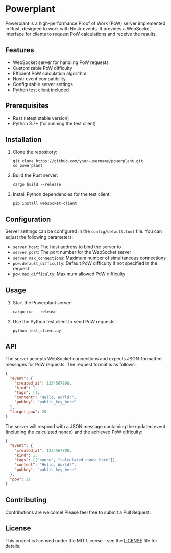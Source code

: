 # Powerplant

Powerplant is a high-performance Proof of Work (PoW) server implemented in Rust, designed to work with Nostr events. It provides a WebSocket interface for clients to request PoW calculations and receive the results.

## Features

- WebSocket server for handling PoW requests
- Customizable PoW difficulty
- Efficient PoW calculation algorithm
- Nostr event compatibility
- Configurable server settings
- Python test client included

## Prerequisites

- Rust (latest stable version)
- Python 3.7+ (for running the test client)

## Installation

1. Clone the repository:
   ```
   git clone https://github.com/your-username/powerplant.git
   cd powerplant
   ```

2. Build the Rust server:
   ```
   cargo build --release
   ```

3. Install Python dependencies for the test client:
   ```
   pip install websocket-client
   ```

## Configuration

Server settings can be configured in the `config/default.toml` file. You can adjust the following parameters:

- `server.host`: The host address to bind the server to
- `server.port`: The port number for the WebSocket server
- `server.max_connections`: Maximum number of simultaneous connections
- `pow.default_difficulty`: Default PoW difficulty if not specified in the request
- `pow.max_difficulty`: Maximum allowed PoW difficulty

## Usage

1. Start the Powerplant server:
   ```
   cargo run --release
   ```

2. Use the Python test client to send PoW requests:
   ```
   python test_client.py
   ```

## API

The server accepts WebSocket connections and expects JSON-formatted messages for PoW requests. The request format is as follows:

```json
{
  "event": {
    "created_at": 1234567890,
    "kind": 1,
    "tags": [],
    "content": "Hello, World!",
    "pubkey": "public_key_here"
  },
  "target_pow": 20
}
```

The server will respond with a JSON message containing the updated event (including the calculated nonce) and the achieved PoW difficulty:

```json
{
  "event": {
    "created_at": 1234567890,
    "kind": 1,
    "tags": [["nonce", "calculated_nonce_here"]],
    "content": "Hello, World!",
    "pubkey": "public_key_here"
  },
  "pow": 21
}
```

## Contributing

Contributions are welcome! Please feel free to submit a Pull Request.

## License

This project is licensed under the MIT License - see the [LICENSE](LICENSE) file for details.
